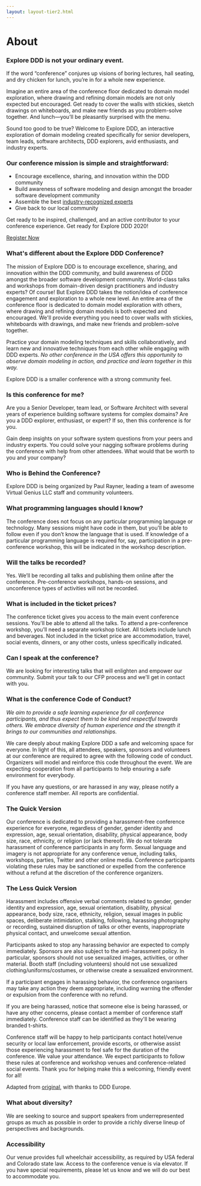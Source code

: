 ```yaml
---
layout: layout-tier2.html
---
```

<div class="section hero about"></div>
<div class="container">
	<div class="col-lg-6 col-lg-offset-3">
		<h1 class="text-center">About</h1>
		<h3>Explore DDD is not your ordinary event.</h3>
		<p>If the word “conference” conjures up visions of boring lectures, hall seating, and dry chicken for lunch, you’re in for a whole new experience.</p>
		<p>Imagine an entire area of the conference floor dedicated to domain model exploration, where drawing and refining domain models are not only expected but encouraged. Get ready to cover the walls with stickies, sketch drawings on whiteboards, and make new friends as you problem-solve together. And lunch—you’ll be pleasantly surprised with the menu.</p>
		<p>Sound too good to be true? Welcome to Explore DDD, an interactive exploration of domain modeling created specifically for senior developers, team leads, software architects, DDD explorers, avid enthusiasts, and industry experts.</p>
		<h3>Our conference mission is simple and straightforward:</h3>
		<ul>
			<li>Encourage excellence, sharing, and innovation within the DDD community</li>
			<li>Build awareness of software modeling and design amongst the broader software development community</li>
			<li>Assemble the best <a href="../speakers">industry-recognized experts</a></li>
			<li>Give back to our local community</li>
		</ul>
		<p>Get ready to be inspired, challenged, and an active contributor to your conference experience. Get ready for Explore DDD 2020!</p>
		<div class="text-center"><a href="https://ti.to/EDDD/explore-ddd-2020" class="btn" style="margin-bottom:0;">Register Now</a></div>
		<h3>What's different about the Explore DDD Conference?</h3>
		<p>The mission of Explore DDD is to encourage excellence, sharing, and innovation within the DDD community, and build awareness of DDD amongst the broader software development community. World-class talks and workshops from domain-driven design practitioners and industry experts? Of course! But Explore DDD takes the notion/idea of conference engagement and exploration to a whole new level. An entire area of the conference floor is dedicated to domain model exploration with others, where drawing and refining domain models is both expected and encouraged. We'll provide everything you need to cover walls with stickies, whiteboards with drawings, and make new friends and problem-solve together.</p>
		<p>Practice your domain modeling techniques and skills collaboratively, and learn new and innovative techniques from each other while engaging with DDD experts. <i>No other conference in the USA offers this opportunity to observe domain modeling in action, and practice and learn together in this way.</i></p>
		<p>Explore DDD is a smaller conference with a strong community feel.</p>
		<h3>Is this conference for me?</h3>
		<p>Are you a Senior Developer, team lead, or Software Architect with several years of experience building software systems for complex domains? Are you a DDD explorer, enthusiast, or expert? If so, then this conference is for you.</p>
		<p>Gain deep insights on your software system questions from your peers and industry experts. You could solve your nagging software problems during the conference with help from other attendees. What would that be worth to you and your company?</p>
		<h3>Who is Behind the Conference?</h3>
		<p>Explore DDD is being organized by Paul Rayner, leading a team of awesome Virtual Genius LLC staff and community volunteers.</p>
		<h3>What programming languages should I know?</h3>
		<p>The conference does not focus on any particular programming language or technology. Many sessions might have code in them, but you’ll be able to follow even if you don’t know the language that is used. If knowledge of a particular programming language is required for, say, participation in a pre-conference workshop, this will be indicated in the workshop description.</p>
		<h3>Will the talks be recorded?</h3>
		<p>Yes. We’ll be recording all talks and publishing them online after the conference. Pre-conference workshops, hands-on sessions, and unconference types of activities will not be recorded.</p>
		<h3>What is included in the ticket prices?</h3>
		<p>The conference ticket gives you access to the main event conference sessions. You'll be able to attend all the talks. To attend a pre-conference workshop, you'll need a separate workshop ticket. All tickets include lunch and beverages. Not included in the ticket price are accommodation, travel, social events, dinners, or any other costs, unless specifically indicated.</p>
		<h3>Can I speak at the conference?</h3>
		<p>We are looking for interesting talks that will enlighten and empower our community. Submit your talk to our CFP process and we'll get in contact with you.</p>
		<h3>What is the conference Code of Conduct?</h3>
		<p><i>We aim to provide a safe learning experience for all conference participants, and thus expect them to be kind and respectful towards others. We embrace diversity of human experience and the strength it brings to our communities and relationships.</i></p>
		<p>We care deeply about making Explore DDD a safe and welcoming space for everyone. In light of this, all attendees, speakers, sponsors and volunteers at our conference are required to agree with the following code of conduct. Organizers will model and reinforce this code throughout the event. We are expecting cooperation from all participants to help ensuring a safe environment for everybody.</p>
		<p>If you have any questions, or are harassed in any way, please notify a conference staff member. All reports are confidential.</p>
		<h3>The Quick Version</h3>
		<p>Our conference is dedicated to providing a harassment-free conference experience for everyone, regardless of gender, gender identity and expression, age, sexual orientation, disability, physical appearance, body size, race, ethnicity, or religion (or lack thereof). We do not tolerate harassment of conference participants in any form. Sexual language and imagery is not appropriate for any conference venue, including talks, workshops, parties, Twitter and other online media. Conference participants violating these rules may be sanctioned or expelled from the conference without a refund at the discretion of the conference organizers.</p>
		<h3>The Less Quick Version</h3>
		<p>Harassment includes offensive verbal comments related to gender, gender identity and expression, age, sexual orientation, disability, physical appearance, body size, race, ethnicity, religion, sexual images in public spaces, deliberate intimidation, stalking, following, harassing photography or recording, sustained disruption of talks or other events, inappropriate physical contact, and unwelcome sexual attention.
		<p>Participants asked to stop any harassing behavior are expected to comply immediately. Sponsors are also subject to the anti-harassment policy. In particular, sponsors should not use sexualized images, activities, or other material. Booth staff (including volunteers) should not use sexualized clothing/uniforms/costumes, or otherwise create a sexualized environment.</p>
		<p>If a participant engages in harassing behavior, the conference organisers may take any action they deem appropriate, including warning the offender or expulsion from the conference with no refund.</p>
		<p>If you are being harassed, notice that someone else is being harassed, or have any other concerns, please contact a member of conference staff immediately. Conference staff can be identified as they'll be wearing branded t-shirts.</p>
		<p>Conference staff will be happy to help participants contact hotel/venue security or local law enforcement, provide escorts, or otherwise assist those experiencing harassment to feel safe for the duration of the conference. We value your attendance. We expect participants to follow these rules at conference and workshop venues and conference-related social events. Thank you for helping make this a welcoming, friendly event for all!</p>
		<p>Adapted from <a href="http://2012.jsconf.us/#/about" target="_blank">original</a>, with thanks to DDD Europe.</p>
		<h3>What about diversity?</h3>
		<p>We are seeking to source and support speakers from underrepresented groups as much as possible in order to provide a richly diverse lineup of perspectives and backgrounds.</p>
		<h3>Accessibility</h3>
		<p>Our venue provides full wheelchair accessibility, as required by USA federal and Colorado state law. Access to the conference venue is via elevator. If you have special requirements, please let us know and we will do our best to accommodate you.</p>
	</div>
</div>
